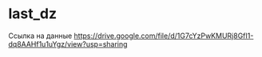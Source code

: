 # last_dz

Ссылка на данные
https://drive.google.com/file/d/1G7cYzPwKMURj8GfI1-dq8AAHf1u1uYgz/view?usp=sharing
